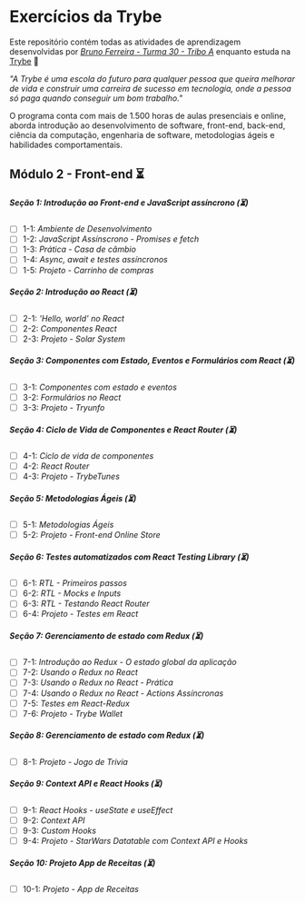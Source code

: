 # Exercícios da Trybe

Este repositório contém todas as atividades de aprendizagem desenvolvidas por _[Bruno Ferreira - Turma 30 - Tribo A](https://www.linkedin.com/in/brunocmferreira/)_ enquanto estuda na [Trybe](https://www.betrybe.com/) :rocket:

_"A Trybe é uma escola do futuro para qualquer pessoa que queira melhorar de vida e construir uma carreira de sucesso em tecnologia, onde a pessoa só paga quando conseguir um bom trabalho."_

O programa conta com mais de 1.500 horas de aulas presenciais e online, aborda introdução ao desenvolvimento de software, front-end, back-end, ciência da computação, engenharia de software, metodologias ágeis e habilidades comportamentais.

## Módulo 2 - Front-end :hourglass_flowing_sand:

##### Seção 1: Introdução ao Front-end e JavaScript assíncrono (:hourglass_flowing_sand:)

- [ ] 1-1: _Ambiente de Desenvolvimento_
- [ ] 1-2: _JavaScript Assínscrono - Promises e fetch_
- [ ] 1-3: _Prática - Casa de câmbio_
- [ ] 1-4: _Async, await e testes assíncronos_
- [ ] 1-5: _Projeto - Carrinho de compras_

##### Seção 2: Introdução ao React (:hourglass_flowing_sand:)

- [ ] 2-1: _'Hello, world' no React_
- [ ] 2-2: _Componentes React_
- [ ] 2-3: _Projeto - Solar System_

##### Seção 3: Componentes com Estado, Eventos e Formulários com React (:hourglass_flowing_sand:)

- [ ] 3-1: _Componentes com estado e eventos_
- [ ] 3-2: _Formulários no React_
- [ ] 3-3: _Projeto - Tryunfo_

##### Seção 4: Ciclo de Vida de Componentes e React Router (:hourglass_flowing_sand:)

- [ ] 4-1: _Ciclo de vida de componentes_
- [ ] 4-2: _React Router_
- [ ] 4-3: _Projeto - TrybeTunes_

##### Seção 5: Metodologias Ágeis (:hourglass_flowing_sand:)

- [ ] 5-1: _Metodologias Ágeis_
- [ ] 5-2: _Projeto - Front-end Online Store_

##### Seção 6: Testes automatizados com React Testing Library (:hourglass_flowing_sand:)

- [ ] 6-1: _RTL - Primeiros passos_
- [ ] 6-2: _RTL - Mocks e Inputs_
- [ ] 6-3: _RTL - Testando React Router_
- [ ] 6-4: _Projeto - Testes em React_

##### Seção 7: Gerenciamento de estado com Redux (:hourglass_flowing_sand:)

- [ ] 7-1: _Introdução ao Redux - O estado global da aplicação_
- [ ] 7-2: _Usando o Redux no React_
- [ ] 7-3: _Usando o Redux no React - Prática_
- [ ] 7-4: _Usando o Redux no React - Actions Assíncronas_
- [ ] 7-5: _Testes em React-Redux_
- [ ] 7-6: _Projeto - Trybe Wallet_

##### Seção 8: Gerenciamento de estado com Redux (:hourglass_flowing_sand:)

- [ ] 8-1: _Projeto - Jogo de Trivia_

##### Seção 9: Context API e React Hooks (:hourglass_flowing_sand:)

- [ ] 9-1: _React Hooks - useState e useEffect_
- [ ] 9-2: _Context API_
- [ ] 9-3: _Custom Hooks_
- [ ] 9-4: _Projeto - StarWars Datatable com Context API e Hooks_

##### Seção 10: Projeto App de Receitas (:hourglass_flowing_sand:)

- [ ] 10-1: _Projeto - App de Receitas_